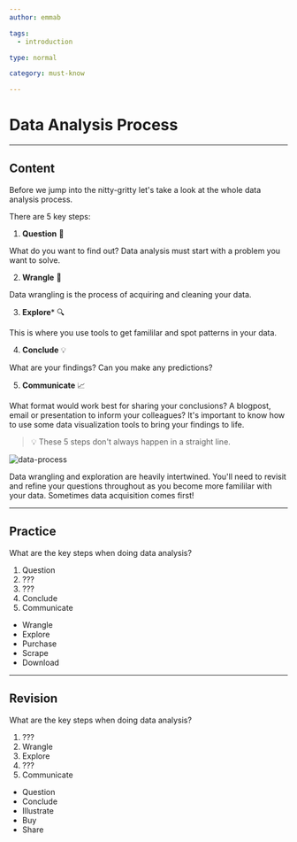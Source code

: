 ```yaml
---
author: emmab

tags:
  - introduction

type: normal

category: must-know

---
```


# Data Analysis Process

---

## Content

Before we jump into the nitty-gritty let's take a look at the whole data analysis process.

There are 5 key steps:

1. **Question** 🤔

What do you want to find out? Data analysis must start with a problem you want to solve.

2. **Wrangle** 🧹

Data wrangling is the process of acquiring and cleaning your data.

3. **Explore*** 🔍

This is where you use tools to get famililar and spot patterns in your data.

4. **Conclude** 💡

What are your findings? Can you make any predictions?

5. **Communicate** 📈

What format would work best for sharing your conclusions? A blogpost, email or presentation to inform your colleagues? It's important to know how to use some data visualization tools to bring your findings to life.

> 💡 These 5 steps don't always happen in a straight line. 

![data-process](https://img.enkipro.com/8e4603f9b7df696049d9c39b0ee749c9.png)

Data wrangling and exploration are heavily intertwined. You'll need to revisit and refine your questions throughout as you become more famililar with your data. Sometimes data acquisition comes first!


---

## Practice

What are the key steps when doing data analysis?

1. Question
2. ???
3. ???
4. Conclude
5. Communicate

* Wrangle
* Explore
* Purchase
* Scrape
* Download

---

## Revision

What are the key steps when doing data analysis?

1. ???
2. Wrangle
3. Explore
4. ???
5. Communicate

* Question
* Conclude
* Illustrate
* Buy
* Share
 
